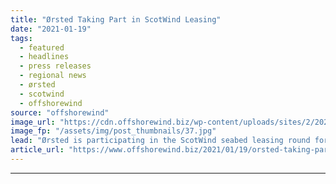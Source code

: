 ```yaml
---
title: "Ørsted Taking Part in ScotWind Leasing"
date: "2021-01-19"
tags: 
  - featured
  - headlines
  - press releases
  - regional news
  - ørsted
  - scotwind
  - offshorewind
source: "offshorewind"
image_url: "https://cdn.offshorewind.biz/wp-content/uploads/sites/2/2021/01/19091009/%C3%98rsted-Taking-Part-in-ScotWind-Leasing.jpg"
image_fp: "/assets/img/post_thumbnails/37.jpg"
lead: "Ørsted is participating in the ScotWind seabed leasing round for offshore wind projects in"
article_url: "https://www.offshorewind.biz/2021/01/19/orsted-taking-part-in-scotwind-leasing/"
---
```


---
